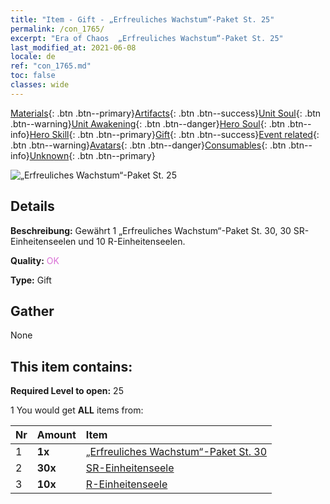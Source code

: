 ```yaml
---
title: "Item - Gift - „Erfreuliches Wachstum“-Paket St. 25"
permalink: /con_1765/
excerpt: "Era of Chaos  „Erfreuliches Wachstum“-Paket St. 25"
last_modified_at: 2021-06-08
locale: de
ref: "con_1765.md"
toc: false
classes: wide
---
```

 [Materials](/ItemsDE/){: .btn .btn--primary}[Artifacts](/ItemsDE/Artifacts/){: .btn .btn--success}[Unit Soul](/ItemsDE/UnitSoul/){: .btn .btn--warning}[Unit Awakening](/ItemsDE/UnitAwakening/){: .btn .btn--danger}[Hero Soul](/ItemsDE/HeroSoul/){: .btn .btn--info}[Hero Skill](/ItemsDE/HeroSkill/){: .btn .btn--primary}[Gift](/ItemsDE/Gift/){: .btn .btn--success}[Event related](/ItemsDE/Events/){: .btn .btn--warning}[Avatars](/ItemsDE/Avatars/){: .btn .btn--danger}[Consumables](/ItemsDE/Consumables/){: .btn .btn--info}[Unknown](/ItemsDE/Unknown/){: .btn .btn--primary}

 ![„Erfreuliches Wachstum“-Paket St. 25](/images/t/i_907219.png)

## Details
 **Beschreibung:** Gewährt 1 „Erfreuliches Wachstum“-Paket St. 30, 30 SR-Einheitenseelen und 10 R-Einheitenseelen.

 **Quality:** <span style="color: #DA70D6">OK</span>

 **Type:** Gift

## Gather

  None

## This item contains:

 **Required Level to open:** 25

 1 You would get **ALL** items  from:

  | Nr | Amount |     Item    |
  |:---|:-------|:------------|
  | 1 |  **1x** | [„Erfreuliches Wachstum“-Paket St. 30](/ItemsDE/con_1766/) |  | 
  | 2 |  **30x** | [SR-Einheitenseele](/ItemsDE/con_534/) |  | 
  | 3 |  **10x** | [R-Einheitenseele](/ItemsDE/con_533/) |  | 
